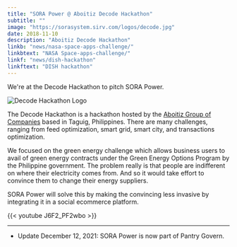 ```yaml
---
title: "SORA Power @ Aboitiz Decode Hackathon"
subtitle: ""
image: "https://sorasystem.sirv.com/logos/decode.jpg"
date: 2018-11-10
description: "Aboitiz Decode Hackathon"
linkb: "news/nasa-space-apps-challenge/"
linkbtext: "NASA Space-apps-challenge/"
linkf: "news/dish-hackathon"
linkftext: "DISH hackathon"
---
```


We're at the Decode Hackathon to pitch SORA Power. 

![Decode Hackathon Logo](https://sorasystem.sirv.com/logos/decode.jpg)

The Decode Hackathon is a hackathon hosted by the [Aboitiz Group of Companies](https://aboitiz.com) based in Taguig, Philippines. There are many challenges, ranging from feed optimization, smart grid, smart city, and transactions optimization.

We focused on the green energy challenge which allows business users to avail of green energy contracts under the Green Energy Options Program by the Philippine government. The problem really is that people are indifferent on where their electricity comes from. And so it would take effort to convince them to change their energy suppliers.

SORA Power will solve this by making the convincing less invasive by integrating it in a social ecommerce platform. 

{{< youtube J6F2_PF2wbo >}}

---
- Update December 12, 2021: SORA Power is now part of Pantry Govern.